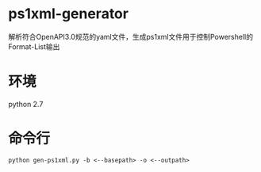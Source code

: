 # ps1xml-generator
解析符合OpenAPI3.0规范的yaml文件，生成ps1xml文件用于控制Powershell的Format-List输出

# 环境
python 2.7

# 命令行
```
python gen-ps1xml.py -b <--basepath> -o <--outpath>
```


